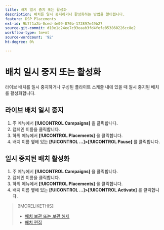 ```yaml
---
title: 배치 일시 중지 또는 활성화
description: 배치를 일시 중지하거나 활성화하는 방법을 알아봅니다.
feature: DSP Placements
exl-id: 9b7f1a2b-0ced-4e09-870b-172897e49b27
source-git-commit: d10e1c24ee7c93eaab3fd4fefe853860226cc8e2
workflow-type: tm+mt
source-wordcount: '92'
ht-degree: 0%

---
```


# 배치 일시 중지 또는 활성화

라이브 배치를 일시 중지하거나 구성된 플라이트 스케줄 내에 있을 때 일시 중지된 배치를 활성화합니다.

## 라이브 배치 일시 중지

1. 주 메뉴에서 **[!UICONTROL Campaigns]** 을 클릭합니다.
1. 캠페인 이름을 클릭합니다.
1. 하위 메뉴에서 **[!UICONTROL Placements]** 을 클릭합니다.
1. 배치 이름 옆에 있는 **[!UICONTROL ...]>[!UICONTROL Pause]** 를 클릭합니다.

## 일시 중지된 배치 활성화

1. 주 메뉴에서 **[!UICONTROL Campaigns]** 을 클릭합니다.
1. 캠페인 이름을 클릭합니다.
1. 하위 메뉴에서 **[!UICONTROL Placements]** 을 클릭합니다.
1. 배치 이름 옆에 있는 **[!UICONTROL ...]>[!UICONTROL Activate]** 를 클릭합니다.

>[!MORELIKETHIS]
>
>* [배치 보관 또는 보관 해제](placement-archive-unarchive.md)
>* [배치 편집](placement-edit.md)


